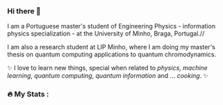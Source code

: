 ### Hi there 👋

I am a Portuguese master's student of Engineering Physics - information physics specialization - at the University of Minho, Braga, Portugal.//

I am also a research student at LIP Minho, where I am doing my master's thesis on quantum computing applications to quantum chromodynamics.

✨ I love to learn new things, special when related to _physics_, _machine learning_, _quantum computing_, _quantum information_ and ... _cooking_. ✨


### :fire: My Stats :
<!--
**mgabijo/mgabijo** is a ✨ _special_ ✨ repository because its `README.md` (this file) appears on your GitHub profile.

Here are some ideas to get you started:

- 🔭 I’m currently working on ...
- 🌱 I’m currently learning ...
- 👯 I’m looking to collaborate on ...
- 🤔 I’m looking for help with ...
- 💬 Ask me about ...
- 📫 How to reach me: ...
- 😄 Pronouns: ...
- ⚡ Fun fact: ...
-->

